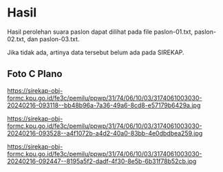 # Hasil

Hasil perolehan suara paslon dapat dilihat pada file paslon-01.txt, paslon-02.txt, dan paslon-03.txt.

Jika tidak ada, artinya data tersebut belum ada pada SIREKAP.

## Foto C Plano

https://sirekap-obj-formc.kpu.go.id/fe3c/pemilu/ppwp/31/74/06/10/03/3174061003030-20240216-093118--bb48b96a-7a36-49a6-8cd8-e57179b6429a.jpg

https://sirekap-obj-formc.kpu.go.id/fe3c/pemilu/ppwp/31/74/06/10/03/3174061003030-20240216-093528--a4f1072b-a4d2-40a0-83bb-4e0dbdbea259.jpg

https://sirekap-obj-formc.kpu.go.id/fe3c/pemilu/ppwp/31/74/06/10/03/3174061003030-20240216-092447--8195a5f2-dadf-4f30-8e5b-6b31f78b52cb.jpg
